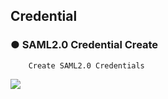 ## Credential

### ● SAML2.0 Credential Create

        Create SAML2.0 Credentials

![](../../../../../img/assets/image%20%28267%29.png)
